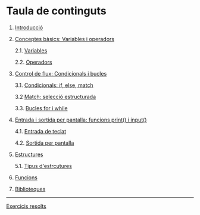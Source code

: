 # Taula de continguts

1. [Introducció](1-introduccio.md)

2. [Conceptes bàsics: Variables i operadors](2-conceptes.md)

     2.1. [Variables](2-conceptes.md#1-variables)

     2.2. [Operadors](2-conceptes.md#2-operadors) 

3. [Control de flux: Condicionals i bucles](3-control_flux.md)

    3.1. [Condicionals: if, else, match](3-control_flux.md#11-condicionals-if-elif-else)

    3.2  [Match: selecció estructurada](3-control_flux.md#12-match-selecció-estructurada-com-un-switch-modern)

    3.3. [Bucles for i while](3-control_flux.md#13-bucles)

4. [Entrada i sortida per pantalla: funcions print() i input()](4-entrada_sortida_input_print.md)

    4.1. [Entrada de teclat](4-entrada_sortida_input_print.md#41-entrada-de-teclat-en-python)

    4.2. [Sortida per pantalla](4-entrada_sortida_input_print.md#42-sortida-per-pantalla)

5. [Estructures](5-estructures.md)

    5.1. [Tipus d'estrcutures](5-estructures.md#51--tipus-destructures)

6. [Funcions](6-funcions.md)

7. [Biblioteques](7-biblioteques.md)

---

[Exercicis resolts](exercicis_resolts.md)

